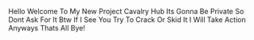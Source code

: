Hello
Welcome To My New Project
Cavalry Hub
Its Gonna Be Private So Dont Ask For It
Btw If I See You Try To Crack Or Skid It
I Will Take Action
Anyways Thats All Bye!
